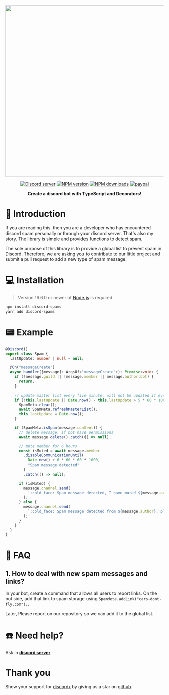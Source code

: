 <div>
  <p align="center">
    <a href="https://discord-ts.js.org" target="_blank" rel="nofollow">
      <img src="https://discord-ts.js.org/discord-ts.svg" width="546" />
    </a>
  </p>
  <p align="center">
    <a href="https://discord.gg/yHQY9fexH9"
      ><img
        src="https://img.shields.io/discord/874802018361950248?color=5865F2&logo=discord&logoColor=white"
        alt="Discord server"
    /></a>
    <a href="https://www.npmjs.com/package/discord-spams"
      ><img
        src="https://img.shields.io/npm/v/discord-spams.svg?maxAge=3600"
        alt="NPM version"
    /></a>
    <a href="https://www.npmjs.com/package/discord-spams"
      ><img
        src="https://img.shields.io/npm/dt/discord-spams.svg?maxAge=3600"
        alt="NPM downloads"
    /></a>
    <a href="https://www.paypal.me/vijayxmeena"
      ><img
        src="https://img.shields.io/badge/donate-paypal-F96854.svg"
        alt="paypal"
    /></a>
  </p>
  <p align="center">
    <b> Create a discord bot with TypeScript and Decorators! </b>
  </p>
</div>

# 📖 Introduction

If you are reading this, then you are a developer who has encountered discord spam personally or through your discord server. That's also my story. The library is simple and provides functions to detect spam.

The sole purpose of this library is to provide a global list to prevent spam in Discord. Therefore, we are asking you to contribute to our little project and submit a pull request to add a new type of spam message.

# 💻 Installation

> Version 16.6.0 or newer of [Node.js](https://nodejs.org/) is required

```
npm install discord-spams
yarn add discord-spams
```

# 📟 Example

```ts
@Discord()
export class Spam {
  lastUpdate: number | null = null;

  @On("messageCreate")
  async handler([message]: ArgsOf<"messageCreate">): Promise<void> {
    if (!message.guild || !message.member || message.author.bot) {
      return;
    }

    // update master list every five minute, will not be updated if event is not called
    if (!this.lastUpdate || Date.now() - this.lastUpdate > 5 * 60 * 1000) {
      SpamMeta.clear();
      await SpamMeta.refreshMasterList();
      this.lastUpdate = Date.now();
    }

    if (SpamMeta.isSpam(message.content)) {
      // delete message, if bot have permissions
      await message.delete().catch(() => null);

      // mute member for 6 hours
      const isMuted = await message.member
        .disableCommunicationUntil(
          Date.now() + 6 * 60 * 60 * 1000,
          "Spam message detected"
        )
        .catch(() => null);

      if (isMuted) {
        message.channel.send(
          `:cold_face: Spam message detected, I have muted ${message.author} for 6 hours.`
        );
      } else {
        message.channel.send(
          `:cold_face: Spam message detected from ${message.author}, please allow me to mute members!`
        );
      }
    }
  }
}
```

# 🙋 FAQ

## 1. How to deal with new spam messages and links?

In your bot, create a command that allows all users to report links. On the bot side, add that link to spam storage using `SpamMeta.addLink("cars-dont-fly.com");`.

Later, Please report on our repository so we can add it to the global list.

# ☎️ Need help?

Ask in **[discord server](https://discord.gg/yHQY9fexH9)**

# Thank you

Show your support for [discordx](https://www.npmjs.com/package/discordx) by giving us a star on [github](https://github.com/oceanroleplay/discord.ts).
